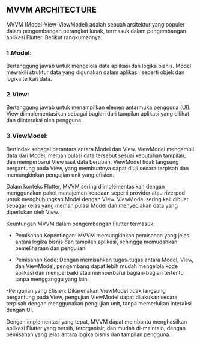 ## MVVM ARCHITECTURE

MVVM (Model-View-ViewModel) adalah sebuah arsitektur yang populer dalam pengembangan perangkat lunak, termasuk dalam pengembangan aplikasi Flutter. Berikut rangkumannya:

### 1.Model:
 Bertanggung jawab untuk mengelola data aplikasi dan logika bisnis. Model mewakili struktur data yang digunakan dalam aplikasi, seperti objek dan logika terkait data.

### 2.View:
 Bertanggung jawab untuk menampilkan elemen antarmuka pengguna (UI). View diimplementasikan sebagai bagian dari tampilan aplikasi yang dilihat dan diinteraksi oleh pengguna.

### 3.ViewModel:
 Bertindak sebagai perantara antara Model dan View. ViewModel mengambil data dari Model, memanipulasi data tersebut sesuai kebutuhan tampilan, dan memperbarui View saat data berubah. ViewModel tidak langsung bergantung pada View, yang membuatnya dapat diuji secara terpisah dan memungkinkan pengujian unit yang efisien.

Dalam konteks Flutter, MVVM sering diimplementasikan dengan menggunakan paket manajemen keadaan seperti provider atau riverpod untuk menghubungkan Model dengan View. ViewModel sering kali dibuat sebagai kelas yang memanipulasi Model dan menyediakan data yang diperlukan oleh View.

Keuntungan MVVM dalam pengembangan Flutter termasuk:

- Pemisahan Kepentingan: MVVM memungkinkan pemisahan yang jelas antara logika bisnis dan tampilan aplikasi, sehingga memudahkan pemeliharaan dan pengujian.

- Pemisahan Kode: Dengan memisahkan tugas-tugas antara Model, View, dan ViewModel, pengembang dapat lebih mudah mengelola kode aplikasi dan memperbaiki atau memperbarui bagian-bagian tertentu tanpa mengganggu yang lain.

-Pengujian yang Efisien: Dikarenakan ViewModel tidak langsung bergantung pada View, pengujian ViewModel dapat dilakukan secara terpisah dengan menggunakan pengujian unit, tanpa memerlukan interaksi dengan UI.

Dengan implementasi yang tepat, MVVM dapat membantu menghasilkan aplikasi Flutter yang bersih, terorganisir, dan mudah di-maintain, dengan pemisahan yang jelas antara logika bisnis dan tampilan pengguna.
